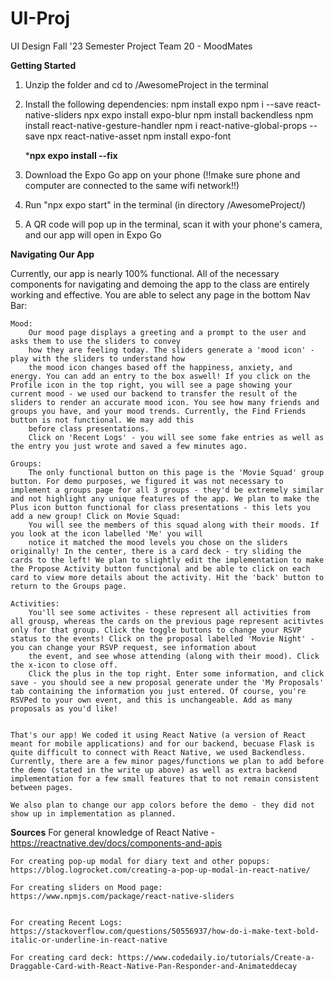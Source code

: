 # UI-Proj
UI Design Fall '23 Semester Project Team 20 - MoodMates

**Getting Started**

1) Unzip the folder and cd to /AwesomeProject in the terminal

2) Install the following dependencies:
	npm install expo
	npm i --save react-native-sliders
	npx expo install expo-blur
	npm install backendless
	npm install react-native-gesture-handler
	npm i react-native-global-props --save
	npx react-native-asset
	npm install expo-font


	*****npx expo install --fix****

5) Download the Expo Go app on your phone (!!make sure phone and computer are connected to the same wifi network!!)

5) Run "npx expo start" in the terminal (in directory /AwesomeProject/)

6) A QR code will pop up in the terminal, scan it with your phone's camera, and our app will open in Expo Go



**Navigating Our App**

Currently, our app is nearly 100% functional. All of the necessary components for navigating and demoing the app
to the class are entirely working and effective. You are able to select any page in the bottom Nav Bar:

	Mood:
		Our mood page displays a greeting and a prompt to the user and asks them to use the sliders to convey
		how they are feeling today. The sliders generate a 'mood icon' - play with the sliders to understand how
		the mood icon changes based off the happiness, anxiety, and energy. You can add an entry to the box aswell! If you click on the Profile icon in the top right, you will see a page showing your current mood - we used our backend to transfer the result of the sliders to render an accurate mood icon. You see how many friends and groups you have, and your mood trends. Currently, the Find Friends button is not functional. We may add this
		before class presentations.
		Click on 'Recent Logs' - you will see some fake entries as well as the entry you just wrote and saved a few minutes ago.
	
	Groups:
		The only functional button on this page is the 'Movie Squad' group button. For demo purposes, we figured it was not necessary to implement a groups page for all 3 groups - they'd be extremely similar and not highlight any unique features of the app. We plan to make the Plus icon button functional for class presentations - this lets you add a new group! Click on Movie Squad:
		You will see the members of this squad along with their moods. If you look at the icon labelled 'Me' you will
		notice it matched the mood levels you chose on the sliders originally! In the center, there is a card deck - try sliding the cards to the left! We plan to slightly edit the implementation to make the Propose Activity button functional and be able to click on each card to view more details about the activity. Hit the 'back' button to return to the Groups page.

	Activities:
		You'll see some activites - these represent all activities from all grousp, whereas the cards on the previous page represent acitivtes only for that group. Click the toggle buttons to change your RSVP status to the events! Click on the proposal labelled 'Movie Night' - you can change your RSVP request, see information about
		the event, and see whose attending (along with their mood). Click the x-icon to close off.
		Click the plus in the top right. Enter some information, and click save - you should see a new proposal generate under the 'My Proposals' tab containing the information you just entered. Of course, you're RSVPed to your own event, and this is unchangeable. Add as many proposals as you'd like!

	
	That's our app! We coded it using React Native (a version of React meant for mobile applications) and for our backend, becuase Flask is quite difficult to connect with React Native, we used Backendless. Currently, there are a few minor pages/functions we plan to add before the demo (stated in the write up above) as well as extra backend implementation for a few small features that to not remain consistent between pages.

	We also plan to change our app colors before the demo - they did not show up in implementation as planned.



**Sources**
	For general knowledge of React Native - https://reactnative.dev/docs/components-and-apis

	For creating pop-up modal for diary text and other popups: https://blog.logrocket.com/creating-a-pop-up-modal-in-react-native/

	For creating sliders on Mood page: https://www.npmjs.com/package/react-native-sliders


	For creating Recent Logs: https://stackoverflow.com/questions/50556937/how-do-i-make-text-bold-italic-or-underline-in-react-native

	For creating card deck: https://www.codedaily.io/tutorials/Create-a-Draggable-Card-with-React-Native-Pan-Responder-and-Animateddecay
